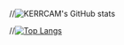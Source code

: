 //![KERRCAM's GitHub stats](https://github-readme-stats.vercel.app/api?username=KERRCAM&show_icons=true&theme=radical) 

//[![Top Langs](https://github-readme-stats.vercel.app/api/top-langs/?username=KERRCAM&hide=CMake,Makefile)](https://github.com/anuraghazra/github-readme-stats)


